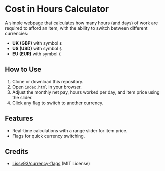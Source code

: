 # Cost in Hours Calculator

A simple webpage that calculates how many hours (and days) of work are required to afford an item, with the ability to switch between different currencies:

- **UK (GBP)** with symbol `£`
- **US (USD)** with symbol `$`
- **EU (EUR)** with symbol `€`

## How to Use
1. Clone or download this repository.
2. Open `index.html` in your browser.
3. Adjust the monthly net pay, hours worked per day, and item price using the slider.
4. Click any flag to switch to another currency.

## Features
- Real-time calculations with a range slider for item price.
- Flags for quick currency switching.

## Credits
- [Lissy93/currency-flags](https://github.com/Lissy93/currency-flags) (MIT License)

